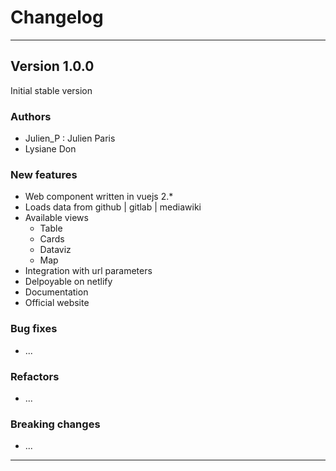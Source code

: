 # Changelog

---

## Version 1.0.0

Initial stable version

### Authors

- Julien_P : Julien Paris
- Lysiane Don

### New features

- Web component written in vuejs 2.\*
- Loads data from github | gitlab | mediawiki
- Available views
  - Table
  - Cards
  - Dataviz
  - Map
- Integration with url parameters
- Delpoyable on netlify
- Documentation
- Official website

### Bug fixes

- ...

### Refactors

- ...

### Breaking changes

- ...

---
